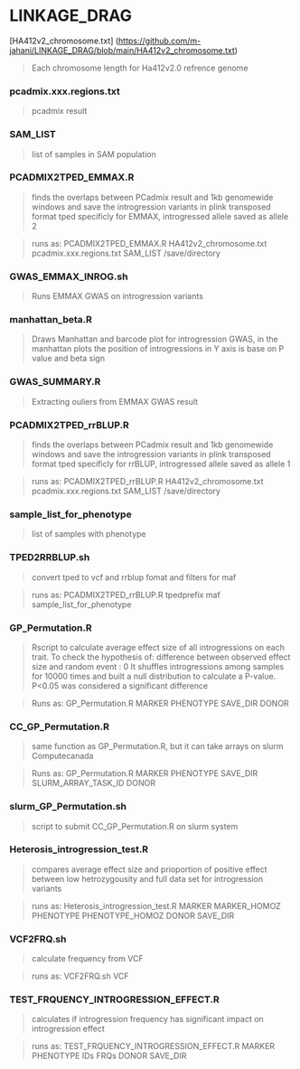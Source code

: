 # LINKAGE_DRAG

[HA412v2_chromosome.txt] (https://github.com/m-jahani/LINKAGE_DRAG/blob/main/HA412v2_chromosome.txt)

> Each chromosome length for Ha412v2.0 refrence genome

### pcadmix.xxx.regions.txt

> pcadmix result

### SAM_LIST

> list of samples in SAM population

### PCADMIX2TPED_EMMAX.R

> finds the overlaps between PCadmix result and 1kb genomewide windows and save the introgression variants in plink transposed format tped specificly for EMMAX, introgressed allele saved as allele 2

> runs as: PCADMIX2TPED_EMMAX.R HA412v2_chromosome.txt pcadmix.xxx.regions.txt SAM_LIST /save/directory

### GWAS_EMMAX_INROG.sh

> Runs EMMAX GWAS on introgression variants

### manhattan_beta.R

> Draws Manhattan and barcode plot for introgression GWAS, in the manhattan plots the position of introgressions in Y axis is base on P value and beta sign

### GWAS_SUMMARY.R

> Extracting ouliers from EMMAX GWAS result

### PCADMIX2TPED_rrBLUP.R

> finds the overlaps between PCadmix result and 1kb genomewide windows and save the introgression variants in plink transposed format tped specificly for rrBLUP, introgressed allele saved as allele 1

> runs as: PCADMIX2TPED_rrBLUP.R HA412v2_chromosome.txt pcadmix.xxx.regions.txt SAM_LIST /save/directory

### sample_list_for_phenotype

> list of samples with phenotype

### TPED2RRBLUP.sh

> convert tped to vcf and rrblup fomat and filters for maf

> runs as: PCADMIX2TPED_rrBLUP.R tpedprefix maf sample_list_for_phenotype

### GP_Permutation.R

> Rscript to calculate average effect size of all introgressions on each trait. To check the hypothesis of:
> difference between observed effect size and random event : 0
> It shuffles introgressions among samples for 10000 times and built a null distribution to calculate a P-value.
> P<0.05 was considered a significant difference

> Runs as: GP_Permutation.R MARKER PHENOTYPE SAVE_DIR DONOR

### CC_GP_Permutation.R

> same function as GP_Permutation.R, but it can take arrays on slurm Computecanada

> Runs as: GP_Permutation.R MARKER PHENOTYPE SAVE_DIR SLURM_ARRAY_TASK_ID DONOR

### slurm_GP_Permutation.sh

> script to submit CC_GP_Permutation.R on slurm system

### Heterosis_introgression_test.R

> compares average effect size and prioportion of positive effect between low hetrozygousity and full data set for introgression variants

> runs as: Heterosis_introgression_test.R MARKER MARKER_HOMOZ PHENOTYPE PHENOTYPE_HOMOZ DONOR SAVE_DIR

### VCF2FRQ.sh

> calculate frequency from VCF

> runs as: VCF2FRQ.sh VCF

### TEST_FRQUENCY_INTROGRESSION_EFFECT.R

> calculates if introgression frequency has significant impact on introgression effect

> runs as: TEST_FRQUENCY_INTROGRESSION_EFFECT.R MARKER PHENOTYPE IDs FRQs DONOR SAVE_DIR
